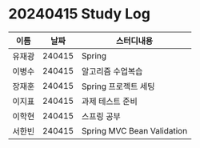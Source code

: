 # 20240415 Study Log

|이름|날짜|스터디내용|
|---|---|---|
|유재광|240415|Spring|
|이병수|240415|알고리즘 수업복습|
|장재훈|240415|Spring 프로젝트 세팅|
|이지표|240415|과제 테스트 준비|
|이학현|240415|스프링 공부|
|서한빈|240415|Spring MVC Bean Validation|
